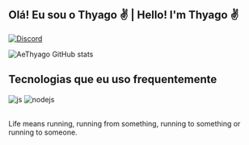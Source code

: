 ## Olá! Eu sou o Thyago ✌ | Hello! I'm Thyago ✌

[![Discord](https://img.shields.io/website?label=Discord&style=for-the-badge&url=https://github.com/heythyago/)](https://discord.gg/55ce2b4SS2)

![AeThyago GitHub stats](https://github-readme-stats.vercel.app/api?username=heythyago&show_icons=true&theme=tokyonight)

## Tecnologias que eu uso frequentemente

<div style="display: inline_block">
  <img align="center" alt="js" src="https://img.shields.io/badge/JavaScript-F7DF1E?style=for-the-badge&logo=javascript&logoColor=black" />
  <img align="center" alt="nodejs" src="https://img.shields.io/badge/Node.js-4CAF50?style=for-the-badge&logo=node.js&logoColor=white" />
</div><br/>

Life means running, running from something, running to something or running to someone.
